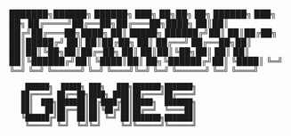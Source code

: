 
███████╗██████╗  ██████╗ ███╗   ██╗██╗  ██╗ ██████╗ ███╗   ██╗
██╔════╝██╔══██╗██╔═══██╗████╗  ██║██║ ██╔╝██╔═══██╗████╗  ██║
█████╗  ██████╔╝██║   ██║██╔██╗ ██║█████╔╝ ██║   ██║██╔██╗ ██║
██╔══╝  ██╔══██╗██║   ██║██║╚██╗██║██╔═██╗ ██║   ██║██║╚██╗██║
██║     ██║  ██║╚██████╔╝██║ ╚████║██║  ██╗╚██████╔╝██║ ╚████║
╚═╝     ╚═╝  ╚═╝ ╚═════╝ ╚═╝  ╚═══╝╚═╝  ╚═╝ ╚═════╝ ╚═╝  ╚═══╝

        ██████╗  █████╗ ███╗   ███╗███████╗███████╗
       ██╔════╝ ██╔══██╗████╗ ████║██╔════╝██╔════╝
       ██║  ███╗███████║██╔████╔██║█████╗  ███████╗
       ██║   ██║██╔══██║██║╚██╔╝██║██╔══╝  ╚════██║
       ╚██████╔╝██║  ██║██║ ╚═╝ ██║███████╗███████║
        ╚═════╝ ╚═╝  ╚═╝╚═╝     ╚═╝╚══════╝╚══════╝
